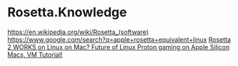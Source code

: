 # Rosetta.Knowledge
https://en.wikipedia.org/wiki/Rosetta_(software) https://www.google.com/search?q=apple+rosetta+equivalent+linux [Rosetta 2 WORKS on Linux on Mac? Future of Linux Proton gaming on Apple Silicon Macs, VM Tutorial!](https://youtu.be/BVrxyszJ37I)
